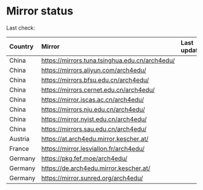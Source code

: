 <script src="./time.js"></script>
# Mirror status
Last check: <script type="text/javascript">localize(1743319310.569129);</script>

|Country|Mirror|Last update|
|:------|:-----|:----------|
|China|https://mirrors.tuna.tsinghua.edu.cn/arch4edu/|<script type="text/javascript">localize(1743273558);</script>|
|China|https://mirrors.aliyun.com/arch4edu/|<script type="text/javascript">localize(1743273558);</script>|
|China|https://mirrors.bfsu.edu.cn/arch4edu/|<script type="text/javascript">localize(1743273558);</script>|
|China|https://mirrors.cernet.edu.cn/arch4edu/|<script type="text/javascript">localize(1743273558);</script>|
|China|https://mirror.iscas.ac.cn/arch4edu/|<script type="text/javascript">localize(1743273558);</script>|
|China|https://mirrors.nju.edu.cn/arch4edu/|<script type="text/javascript">localize(1743230361);</script>|
|China|https://mirror.nyist.edu.cn/arch4edu/|<script type="text/javascript">localize(1743273558);</script>|
|China|https://mirrors.sau.edu.cn/arch4edu/|<script type="text/javascript">localize(1731653531);</script>|
|Austria|https://at.arch4edu.mirror.kescher.at/|<script type="text/javascript">localize(1743273558);</script>|
|France|https://mirror.lesviallon.fr/arch4edu/|<script type="text/javascript">localize(1743273558);</script>|
|Germany|https://pkg.fef.moe/arch4edu/|<script type="text/javascript">localize(1743273558);</script>|
|Germany|https://de.arch4edu.mirror.kescher.at/|<script type="text/javascript">localize(1743273558);</script>|
|Germany|https://mirror.sunred.org/arch4edu/|<script type="text/javascript">localize(1743273558);</script>|

<script src="./tablefilter/tablefilter.js"></script>
<script src="./table.js"></script>